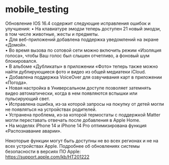 # mobile_testing

Обновление IOS 16.4 содержит следующие исправления ошибок и улучшения:
 • На клавиатуре эмодзи теперь доступен 21 новый эмодзи, в том числе животные, жесты и предметы.  
 • Для веб-приложений добавлена поддержка уведомлений на экране «Домой».  
 • Во время вызова по сотовой сети можно включить режим «Изоляция голоса», чтобы Ваш голос был слышен отчетливо, а фоновый шум блокировался.  
 • В альбоме «Дубликаты» в приложении «Фото» теперь также можно найти дублирующиеся фото и видео из общей медиатеки iCloud.  
 • Добавлена поддержка VoiceOver для озвучивания карт в приложении «Погода».  
 • Новая настройка в Универсальном доступе позволяет затемнять видео автоматически, когда в нем появляются вспышки или пульсирующий свет.  
 • Исправлена ошибка, из‑за которой запросы на покупку от детей могли не появляться на устройствах родителей.  
 • Устранена проблема, из‑за которой термостаты с поддержкой Matter могли переставать отвечать после добавления в Apple Home.  
 • На моделях iPhone 14 и iPhone 14 Pro оптимизирована функция «Распознавание аварии».  
  
Некоторые функции могут быть доступны не во всех регионах и не на всех устройствах Apple. Подробнее об обновлениях системы безопасности в версиях ПО Apple:
https://support.apple.com/kb/HT201222  

